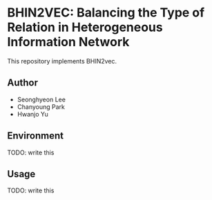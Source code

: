 BHIN2VEC: Balancing the Type of Relation in Heterogeneous Information Network
=============================================================================
This repository implements BHIN2vec.

## Author
* Seonghyeon Lee
* Chanyoung Park
* Hwanjo Yu

## Environment
TODO: write this

## Usage
TODO: write this
